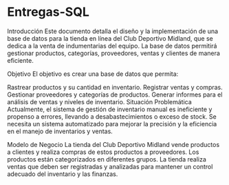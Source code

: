 # Entregas-SQL
Introducción
Este documento detalla el diseño y la implementación de una base de datos para la tienda en línea del Club Deportivo Midland, que se dedica a la venta de indumentarias del equipo. La base de datos permitirá gestionar productos, categorías, proveedores, ventas y clientes de manera eficiente.

Objetivo
El objetivo es crear una base de datos que permita:

Rastrear productos y su cantidad en inventario.
Registrar ventas y compras.
Gestionar proveedores y categorías de productos.
Generar informes para el análisis de ventas y niveles de inventario.
Situación Problemática
Actualmente, el sistema de gestión de inventario manual es ineficiente y propenso a errores, llevando a desabastecimientos o exceso de stock. Se necesita un sistema automatizado para mejorar la precisión y la eficiencia en el manejo de inventarios y ventas.

Modelo de Negocio
La tienda del Club Deportivo Midland vende productos a clientes y realiza compras de estos productos a proveedores. Los productos están categorizados en diferentes grupos. La tienda realiza ventas que deben ser registradas y analizadas para mantener un control adecuado del inventario y las finanzas.
